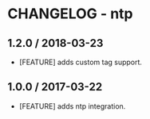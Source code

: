 # CHANGELOG - ntp

## 1.2.0 / 2018-03-23

* [FEATURE] adds custom tag support.

## 1.0.0 / 2017-03-22

* [FEATURE] adds ntp integration.
